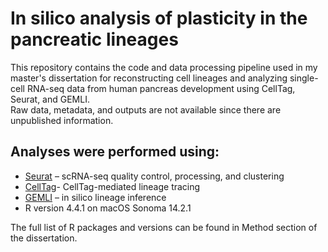 # In silico analysis of plasticity in the pancreatic lineages

This repository contains the code and data processing pipeline used in my master's dissertation for reconstructing cell lineages and analyzing single-cell RNA-seq data from human pancreas development using CellTag, Seurat, and GEMLI.  
Raw data, metadata, and outputs are not available since there are unpublished information.

## Analyses were performed using:

- [Seurat](https://github.com/satijalab/seurat) – scRNA-seq quality control, processing, and clustering
- [CellTag](https://github.com/morris-lab/BiddyetalWorkflow.git)- CellTag-mediated lineage tracing
- [GEMLI](https://github.com/UPSUTER/GEMLI) – in silico lineage inference  
- R version 4.4.1 on macOS Sonoma 14.2.1

The full list of R packages and versions can be found in Method section of the dissertation.
